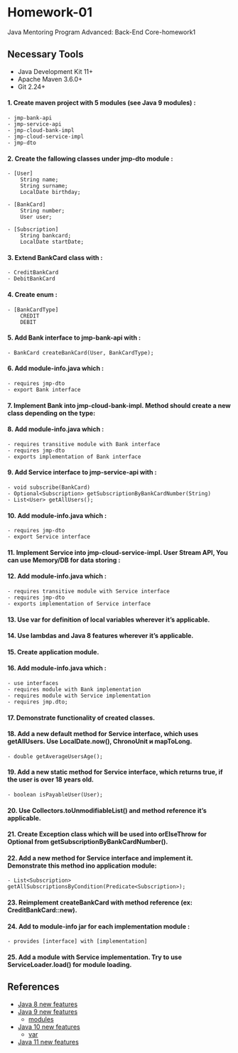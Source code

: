 # Homework-01
Java Mentoring Program Advanced: Back-End Core-homework1

## Necessary Tools
* Java Development Kit 11+
* Apache Maven 3.6.0+
* Git 2.24+

#### 1. Create maven project with 5 modules (see Java 9 modules) :
```
- jmp-bank-api
- jmp-service-api
- jmp-cloud-bank-impl
- jmp-cloud-service-impl
- jmp-dto
```
#### 2. Create the fallowing classes under jmp-dto module :
```
- [User]
    String name;
    String surname;
    LocalDate birthday;

- [BankCard]
    String number;
    User user;

- [Subscription]
    String bankcard;
    LocalDate startDate;
```
#### 3. Extend BankCard class with :
```
- CreditBankCard
- DebitBankCard
```
#### 4. Create enum :
```
- [BankCardType]
    CREDIT
    DEBIT
```
#### 5. Add Bank interface to jmp-bank-api with :
`- BankCard createBankCard(User, BankCardType);`
#### 6. Add module-info.java which :
``` 
- requires jmp-dto
- export Bank interface
```
#### 7. Implement Bank into jmp-cloud-bank-impl. Method should create a new class depending on the type:
#### 8. Add module-info.java which :
``` 
- requires transitive module with Bank interface
- requires jmp-dto
- exports implementation of Bank interface
```
#### 9. Add Service interface to jmp-service-api with :
``` 
- void subscribe(BankCard)
- Optional<Subscription> getSubscriptionByBankCardNumber(String)
- List<User> getAllUsers();
```
#### 10. Add module-info.java which :
```
- requires jmp-dto
- export Service interface
```
#### 11. Implement Service into jmp-cloud-service-impl. User Stream API, You can use Memory/DB for data storing :
#### 12. Add module-info.java which :
```
- requires transitive module with Service interface
- requires jmp-dto
- exports implementation of Service interface
```
#### 13. Use var for definition of local variables wherever it’s applicable.
#### 14. Use lambdas and Java 8 features wherever it’s applicable.
#### 15. Create application module.
#### 16. Add module-info.java which :
```
- use interfaces
- requires module with Bank implementation
- requires module with Service implementation
- requires jmp.dto;
```
#### 17. Demonstrate functionality of created classes.
#### 18. Add a new default method for Service interface, which uses getAllUsers. Use LocalDate.now(), ChronoUnit и mapToLong.
`- double getAverageUsersAge();`
#### 19. Add a new static method for Service interface, which returns true, if the user is over 18 years old.
`- boolean isPayableUser(User);`
#### 20. Use Collectors.toUnmodifiableList() and method reference it’s applicable.
#### 21. Create Exception class which will be used into orElseThrow for Optional from getSubscriptionByBankCardNumber().
#### 22. Add a new method for Service interface and implement it. Demonstrate this method ino application module:
`- List<Subscription> getAllSubscriptionsByCondition(Predicate<Subscription>);`
#### 23. Reimplement createBankCard with method reference (ex: CreditBankCard::new).
#### 24. Add to module-info jar for each implementation module :
`- provides [interface] with [implementation]`
#### 25. Add a module with Service implementation. Try to use ServiceLoader.load() for module loading.
## References
* [Java 8 new features](https://www.journaldev.com/2389/java-8-features-with-examples)
* [Java 9 new features](https://www.journaldev.com/13121/java-9-features-with-examples)
  - [modules](https://www.baeldung.com/java-9-modularity)
* [Java 10 new features](https://www.journaldev.com/20395/java-10-features)
  - [var](https://dzone.com/articles/var-work-in-progress)
* [Java 11 new features](https://www.journaldev.com/24601/java-11-features)
